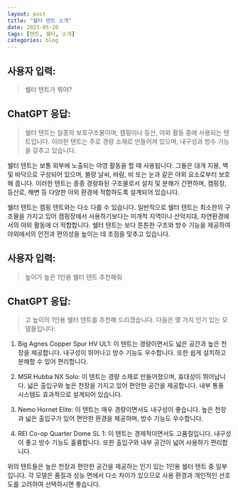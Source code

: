 ```yaml
---
layout: post
title: "쉘터 텐트 소개"
date: 2023-05-20
tags: [텐트, 쉘터, 소개]
categories: blog
---
```


## 사용자 입력:
> 쉘터 텐트가 뭐야?

## ChatGPT 응답:
> 쉘터 텐트는 일종의 보호구조물이며, 캠핑이나 등산, 야외 활동 중에 사용되는 텐트입니다. 이러한 텐트는 주로 경량 소재로 만들어져 있으며, 내구성과 방수 기능을 갖추고 있습니다.

쉘터 텐트는 보통 외부에 노출되는 야영 활동을 할 때 사용됩니다. 그들은 대개 지붕, 벽 및 바닥으로 구성되어 있으며, 불량 날씨, 바람, 비 또는 눈과 같은 야외 요소로부터 보호해 줍니다. 이러한 텐트는 종종 경량화된 구조물로서 설치 및 분해가 간편하며, 캠핑장, 등산로, 해변 등 다양한 야외 환경에 적합하도록 설계되어 있습니다.

쉘터 텐트는 캠핑 텐트와는 다소 다를 수 있습니다. 일반적으로 쉘터 텐트는 최소한의 구조물을 가지고 있어 캠핑장에서 사용하기보다는 미개척 지역이나 산악지대, 자연환경에서의 야외 활동에 더 적합합니다. 쉘터 텐트는 보다 튼튼한 구조와 방수 기능을 제공하여 야외에서의 안전과 편의성을 높이는 데 초점을 맞추고 있습니다.

## 사용자 입력:
> 높이가 높은 1인용 쉘터 텐트 추천해줘

## ChatGPT 응답:
> 고 높이의 1인용 쉘터 텐트를 추천해 드리겠습니다. 다음은 몇 가지 인기 있는 모델들입니다:

1. Big Agnes Copper Spur HV UL1: 이 텐트는 경량이면서도 넓은 공간과 높은 천장을 제공합니다. 내구성이 뛰어나고 방수 기능도 우수합니다. 또한 쉽게 설치하고 분해할 수 있어 편리합니다.

2. MSR Hubba NX Solo: 이 텐트는 경량 소재로 만들어졌으며, 휴대성이 뛰어납니다. 넓은 출입구와 높은 천장을 가지고 있어 편안한 공간을 제공합니다. 내부 통풍 시스템도 효과적으로 설계되어 있습니다.

3. Nemo Hornet Elite: 이 텐트는 매우 경량이면서도 내구성이 좋습니다. 높은 천장과 넓은 출입구가 있어 편안한 환경을 제공하며, 방수 기능도 우수합니다.

4. REI Co-op Quarter Dome SL 1: 이 텐트는 경제적이면서도 고품질입니다. 내구성이 좋고 방수 기능도 훌륭합니다. 또한 출입구와 내부 공간이 넓어 사용하기 편리합니다.

위의 텐트들은 높은 천장과 편안한 공간을 제공하는 인기 있는 1인용 쉘터 텐트 중 일부입니다. 각 모델은 품질과 성능 면에서 다소 차이가 있으므로 사용 환경과 개인적인 선호도를 고려하여 선택하시면 좋습니다.

